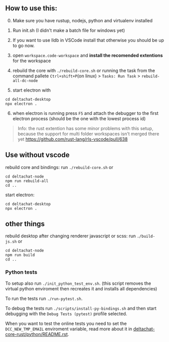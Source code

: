 ## How to use this:

0. Make sure you have rustup, nodejs, python and virtualenv installed

1. Run init.sh (I didn't make a batch file for windows yet)
2. If you want to use lldb in VSCode install that otherwise you should be up to go now.
3. open `workspace.code-workspace` and **install the recomended extentions** for the workspace

4. rebuild the core with `./rebuild-core.sh` or running the task from the command pallete `Ctrl+shift+P`(on linux) > `Tasks: Run Task` > `rebuild-all-dc-node`
5. start electron with 
```
cd deltachat-desktop
npx electron .
```
6. when electron is running press `F5` and attach the debugger to the first electron process (should be the one with the lowest process id)


> Info: the rust extention has some minor problems with this setup, because the support for multi folder workspaces isn't merged there yet https://github.com/rust-lang/rls-vscode/pull/638


## Use without vscode

rebuild core and bindings:
run `./rebuild-core.sh` or
```
cd deltachat-node
npm run rebuild-all
cd ..
```

start electron:
```
cd deltachat-desktop
npx electron .
```


## other things
rebuild desktop after changing renderer javascript or scss:
run `./build-js.sh` or
```
cd deltachat-node
npm run build
cd ..
```

### Python tests

To setup also run `./init_python_test_env.sh`. 
(this script removes the virtual python enviroment then recreates it and installs all dependencies)

To run the tests run `./run-pytest.sh`.


To debug the tests run `./scripts/install-py-bindings.sh` and then start debugging with the `Debug Tests (pytest)` profile selected.

When you want to test the online tests you need to set the `DCC_NEW_TMP_EMAIL` enviroment variable, read more about it in [deltachat-core-rust/python/README.rst](deltachat-core-rust/python/README.rst#L58).